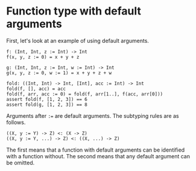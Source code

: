 # Function type with default arguments

First, let's look at an example of using default arguments.

``` erg
f: (Int, Int, z := Int) -> Int
f(x, y, z := 0) = x + y + z

g: (Int, Int, z := Int, w := Int) -> Int
g(x, y, z := 0, w := 1) = x + y + z + w

fold: ((Int, Int) -> Int, [Int], acc := Int) -> Int
fold(f, [], acc) = acc
fold(f, arr, acc := 0) = fold(f, arr[1..], f(acc, arr[0]))
assert fold(f, [1, 2, 3]) == 6
assert fold(g, [1, 2, 3]) == 8
```

Arguments after `:=` are default arguments.
The subtyping rules are as follows.

``` erg
((X, y := Y) -> Z) <: (X -> Z)
((X, y := Y, ...) -> Z) <: ((X, ...) -> Z)
```

The first means that a function with default arguments can be identified with a function without.
The second means that any default argument can be omitted.